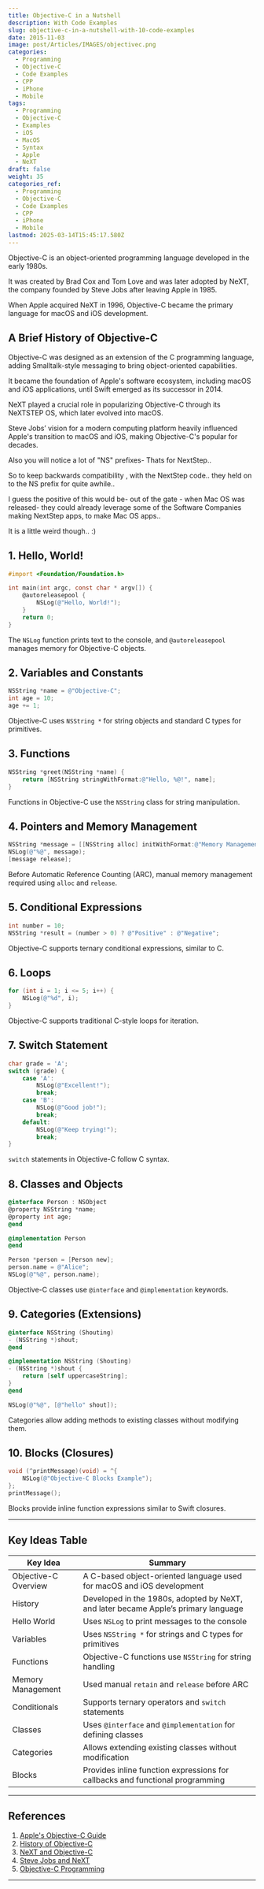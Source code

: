 ```yaml
---
title: Objective-C in a Nutshell
description: With Code Examples
slug: objective-c-in-a-nutshell-with-10-code-examples
date: 2015-11-03
image: post/Articles/IMAGES/objectivec.png
categories:
  - Programming
  - Objective-C
  - Code Examples
  - CPP
  - iPhone
  - Mobile
tags:
  - Programming
  - Objective-C
  - Examples
  - iOS
  - MacOS
  - Syntax
  - Apple
  - NeXT
draft: false
weight: 35
categories_ref:
  - Programming
  - Objective-C
  - Code Examples
  - CPP
  - iPhone
  - Mobile
lastmod: 2025-03-14T15:45:17.580Z
---
```

Objective-C is an object-oriented programming language developed in the early 1980s.

It was created by Brad Cox and Tom Love and was later adopted by NeXT, the company founded by Steve Jobs after leaving Apple in 1985.

When Apple acquired NeXT in 1996, Objective-C became the primary language for macOS and iOS development.

## A Brief History of Objective-C

Objective-C was designed as an extension of the C programming language, adding Smalltalk-style messaging to bring object-oriented capabilities.

It became the foundation of Apple's software ecosystem, including macOS and iOS applications, until Swift emerged as its successor in 2014.

NeXT played a crucial role in popularizing Objective-C through its NeXTSTEP OS, which later evolved into macOS.

Steve Jobs’ vision  for a modern computing platform heavily influenced Apple's transition to macOS and iOS,  making Objective-C's popular for decades.

Also you will notice a lot of "NS" prefixes- Thats for NextStep..

So to keep backwards compatibility , with the NextStep code.. they held on to the NS prefix for quite awhile..

I guess the positive of this would be- out of the gate - when Mac OS was released- they could already leverage some of the Software Companies making NextStep apps, to make Mac OS apps..

It is a little weird though.. :)

## 1. Hello, World!

```objective-c
#import <Foundation/Foundation.h>

int main(int argc, const char * argv[]) {
    @autoreleasepool {
        NSLog(@"Hello, World!");
    }
    return 0;
}
```

The `NSLog` function prints text to the console, and `@autoreleasepool` manages memory for Objective-C objects.

## 2. Variables and Constants

```objective-c
NSString *name = @"Objective-C";
int age = 10;
age += 1;
```

Objective-C uses `NSString *` for string objects and standard C types for primitives.

## 3. Functions

```objective-c
NSString *greet(NSString *name) {
    return [NSString stringWithFormat:@"Hello, %@!", name];
}
```

Functions in Objective-C use the `NSString` class for string manipulation.

## 4. Pointers and Memory Management

```objective-c
NSString *message = [[NSString alloc] initWithFormat:@"Memory Management in Objective-C"];
NSLog(@"%@", message);
[message release];
```

Before Automatic Reference Counting (ARC), manual memory management required using `alloc` and `release`.

## 5. Conditional Expressions

```objective-c
int number = 10;
NSString *result = (number > 0) ? @"Positive" : @"Negative";
```

Objective-C supports ternary conditional expressions, similar to C.

## 6. Loops

```objective-c
for (int i = 1; i <= 5; i++) {
    NSLog(@"%d", i);
}
```

Objective-C supports traditional C-style loops for iteration.

## 7. Switch Statement

```objective-c
char grade = 'A';
switch (grade) {
    case 'A':
        NSLog(@"Excellent!");
        break;
    case 'B':
        NSLog(@"Good job!");
        break;
    default:
        NSLog(@"Keep trying!");
        break;
}
```

`switch` statements in Objective-C follow C syntax.

## 8. Classes and Objects

```objective-c
@interface Person : NSObject
@property NSString *name;
@property int age;
@end

@implementation Person
@end

Person *person = [Person new];
person.name = @"Alice";
NSLog(@"%@", person.name);
```

Objective-C classes use `@interface` and `@implementation` keywords.

## 9. Categories (Extensions)

```objective-c
@interface NSString (Shouting)
- (NSString *)shout;
@end

@implementation NSString (Shouting)
- (NSString *)shout {
    return [self uppercaseString];
}
@end

NSLog(@"%@", [@"hello" shout]);
```

Categories allow adding methods to existing classes without modifying them.

## 10. Blocks (Closures)

```objective-c
void (^printMessage)(void) = ^{
    NSLog(@"Objective-C Blocks Example");
};
printMessage();
```

Blocks provide inline function expressions similar to Swift closures.

***

## Key Ideas Table

| Key Idea             | Summary                                                                            |
| -------------------- | ---------------------------------------------------------------------------------- |
| Objective-C Overview | A C-based object-oriented language used for macOS and iOS development              |
| History              | Developed in the 1980s, adopted by NeXT, and later became Apple’s primary language |
| Hello World          | Uses `NSLog` to print messages to the console                                      |
| Variables            | Uses `NSString *` for strings and C types for primitives                           |
| Functions            | Objective-C functions use `NSString` for string handling                           |
| Memory Management    | Used manual `retain` and `release` before ARC                                      |
| Conditionals         | Supports ternary operators and `switch` statements                                 |
| Classes              | Uses `@interface` and `@implementation` for defining classes                       |
| Categories           | Allows extending existing classes without modification                             |
| Blocks               | Provides inline function expressions for callbacks and functional programming      |

***

## References

1. [Apple's Objective-C Guide](https://developer.apple.com/documentation/objectivec)
2. [History of Objective-C](https://www.cocoawithlove.com/2010/07/brief-history-of-objective-c.html)
3. [NeXT and Objective-C](https://www.folklore.org/StoryView.py?project=Macintosh\&story=NeXT.txt)
4. [Steve Jobs and NeXT](https://www.macworld.com/article/224502/steve-jobs-next-apple.html)
5. [Objective-C Programming](https://developer.apple.com/library/archive/documentation/Cocoa/Conceptual/ProgrammingWithObjectiveC/Introduction/Introduction.html)

***
